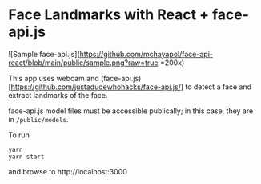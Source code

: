 # Face Landmarks with React + face-api.js
![Sample face-api.js](https://github.com/mchayapol/face-api-react/blob/main/public/sample.png?raw=true =200x)

This app uses webcam and (face-api.js)[https://github.com/justadudewhohacks/face-api.js/] to detect a face and extract landmarks of the face.

face-api.js model files must be accessible publically; in this case, they are in `/public/models`.

To run
```
yarn
yarn start
```
and browse to http://localhost:3000